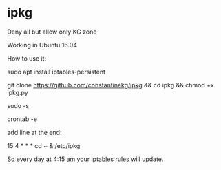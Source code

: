 # ipkg

Deny all but allow only KG zone

Working in Ubuntu 16.04

How to use it:

sudo apt install iptables-persistent

git clone https://github.com/constantinekg/ipkg && cd ipkg && chmod +x ipkg.py

sudo -s

crontab -e

add line at the end:

15 4 * * * cd ~ & /etc/ipkg

So every day at 4:15 am your iptables rules will update.
